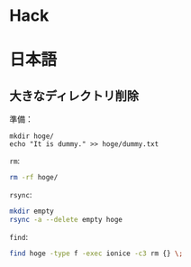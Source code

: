# Hack

# 日本語

## 大きなディレクトリ削除

準備：

```
mkdir hoge/
echo "It is dummy." >> hoge/dummy.txt 
```

`rm`:

```bash
rm -rf hoge/
```

`rsync`:

```bash
mkdir empty
rsync -a --delete empty hoge
```

`find`:

```bash
find hoge -type f -exec ionice -c3 rm {} \;
```
